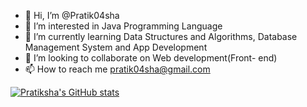 - 👋 Hi, I’m @Pratik04sha
- 👀 I’m interested in Java Programming Language
- 🌱 I’m currently learning Data Structures and Algorithms, Database Management System and App Development
- 💞️ I’m looking to collaborate on Web development(Front- end)
- 📫 How to reach me pratik04sha@gmail.com

[![Pratiksha's GitHub stats](https://github-readme-stats.vercel.app/api?username=Pratik04sha&show_icons=true&theme=radical)](https://github.com/Pratik04sha/github-readme-stats)

<!---
Pratik04sha/Pratik04sha is a ✨ special ✨ repository because its `README.md` (this file) appears on your GitHub profile.
You can click the Preview link to take a look at your changes.
--->
